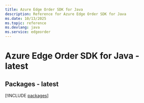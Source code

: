 ```yaml
---
title: Azure Edge Order SDK for Java
description: Reference for Azure Edge Order SDK for Java
ms.date: 10/13/2025
ms.topic: reference
ms.devlang: java
ms.service: edgeorder
---
```

# Azure Edge Order SDK for Java - latest
## Packages - latest
[!INCLUDE [packages](edge-order-index.md)]